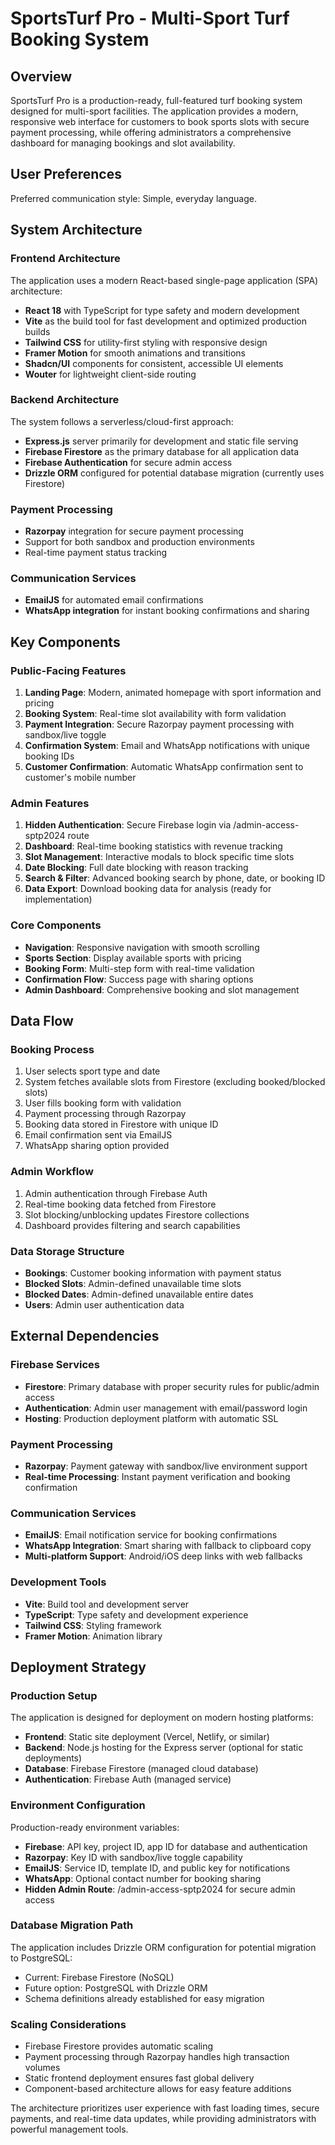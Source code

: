 # SportsTurf Pro - Multi-Sport Turf Booking System

## Overview

SportsTurf Pro is a production-ready, full-featured turf booking system designed for multi-sport facilities. The application provides a modern, responsive web interface for customers to book sports slots with secure payment processing, while offering administrators a comprehensive dashboard for managing bookings and slot availability.

## User Preferences

Preferred communication style: Simple, everyday language.

## System Architecture

### Frontend Architecture
The application uses a modern React-based single-page application (SPA) architecture:
- **React 18** with TypeScript for type safety and modern development
- **Vite** as the build tool for fast development and optimized production builds
- **Tailwind CSS** for utility-first styling with responsive design
- **Framer Motion** for smooth animations and transitions
- **Shadcn/UI** components for consistent, accessible UI elements
- **Wouter** for lightweight client-side routing

### Backend Architecture
The system follows a serverless/cloud-first approach:
- **Express.js** server primarily for development and static file serving
- **Firebase Firestore** as the primary database for all application data
- **Firebase Authentication** for secure admin access
- **Drizzle ORM** configured for potential database migration (currently uses Firestore)

### Payment Processing
- **Razorpay** integration for secure payment processing
- Support for both sandbox and production environments
- Real-time payment status tracking

### Communication Services
- **EmailJS** for automated email confirmations
- **WhatsApp integration** for instant booking confirmations and sharing

## Key Components

### Public-Facing Features
1. **Landing Page**: Modern, animated homepage with sport information and pricing
2. **Booking System**: Real-time slot availability with form validation
3. **Payment Integration**: Secure Razorpay payment processing with sandbox/live toggle
4. **Confirmation System**: Email and WhatsApp notifications with unique booking IDs
5. **Customer Confirmation**: Automatic WhatsApp confirmation sent to customer's mobile number

### Admin Features  
1. **Hidden Authentication**: Secure Firebase login via /admin-access-sptp2024 route
2. **Dashboard**: Real-time booking statistics with revenue tracking
3. **Slot Management**: Interactive modals to block specific time slots
4. **Date Blocking**: Full date blocking with reason tracking
5. **Search & Filter**: Advanced booking search by phone, date, or booking ID
6. **Data Export**: Download booking data for analysis (ready for implementation)

### Core Components
- **Navigation**: Responsive navigation with smooth scrolling
- **Sports Section**: Display available sports with pricing
- **Booking Form**: Multi-step form with real-time validation
- **Confirmation Flow**: Success page with sharing options
- **Admin Dashboard**: Comprehensive booking and slot management

## Data Flow

### Booking Process
1. User selects sport type and date
2. System fetches available slots from Firestore (excluding booked/blocked slots)
3. User fills booking form with validation
4. Payment processing through Razorpay
5. Booking data stored in Firestore with unique ID
6. Email confirmation sent via EmailJS
7. WhatsApp sharing option provided

### Admin Workflow
1. Admin authentication through Firebase Auth
2. Real-time booking data fetched from Firestore
3. Slot blocking/unblocking updates Firestore collections
4. Dashboard provides filtering and search capabilities

### Data Storage Structure
- **Bookings**: Customer booking information with payment status
- **Blocked Slots**: Admin-defined unavailable time slots
- **Blocked Dates**: Admin-defined unavailable entire dates
- **Users**: Admin user authentication data

## External Dependencies

### Firebase Services
- **Firestore**: Primary database with proper security rules for public/admin access
- **Authentication**: Admin user management with email/password login
- **Hosting**: Production deployment platform with automatic SSL

### Payment Processing
- **Razorpay**: Payment gateway with sandbox/live environment support
- **Real-time Processing**: Instant payment verification and booking confirmation

### Communication Services
- **EmailJS**: Email notification service for booking confirmations  
- **WhatsApp Integration**: Smart sharing with fallback to clipboard copy
- **Multi-platform Support**: Android/iOS deep links with web fallbacks

### Development Tools
- **Vite**: Build tool and development server
- **TypeScript**: Type safety and development experience
- **Tailwind CSS**: Styling framework
- **Framer Motion**: Animation library

## Deployment Strategy

### Production Setup
The application is designed for deployment on modern hosting platforms:
- **Frontend**: Static site deployment (Vercel, Netlify, or similar)
- **Backend**: Node.js hosting for the Express server (optional for static deployments)
- **Database**: Firebase Firestore (managed cloud database)
- **Authentication**: Firebase Auth (managed service)

### Environment Configuration
Production-ready environment variables:
- **Firebase**: API key, project ID, app ID for database and authentication  
- **Razorpay**: Key ID with sandbox/live toggle capability
- **EmailJS**: Service ID, template ID, and public key for notifications
- **WhatsApp**: Optional contact number for booking sharing
- **Hidden Admin Route**: /admin-access-sptp2024 for secure admin access

### Database Migration Path
The application includes Drizzle ORM configuration for potential migration to PostgreSQL:
- Current: Firebase Firestore (NoSQL)
- Future option: PostgreSQL with Drizzle ORM
- Schema definitions already established for easy migration

### Scaling Considerations
- Firebase Firestore provides automatic scaling
- Payment processing through Razorpay handles high transaction volumes
- Static frontend deployment ensures fast global delivery
- Component-based architecture allows for easy feature additions

The architecture prioritizes user experience with fast loading times, secure payments, and real-time data updates, while providing administrators with powerful management tools.